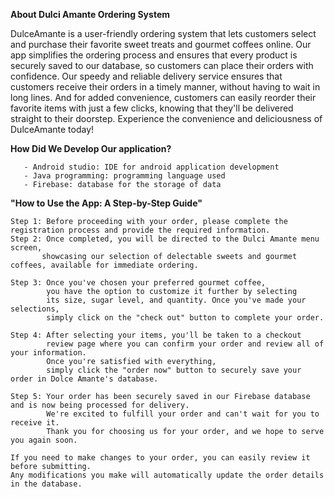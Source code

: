 **About Dulci Amante Ordering System**

DulceAmante is a user-friendly ordering system that lets customers select and purchase their favorite sweet treats and gourmet coffees online. Our app simplifies the ordering process and ensures that every product is securely saved to our database, so customers can place their orders with confidence. Our speedy and reliable delivery service ensures that customers receive their orders in a timely manner, without having to wait in long lines. And for added convenience, customers can easily reorder their favorite items with just a few clicks, knowing that they'll be delivered straight to their doorstep. Experience the convenience and deliciousness of DulceAmante today!

**How Did We Develop Our application?**

       - Android studio: IDE for android application development 
       - Java programming: programming language used
       - Firebase: database for the storage of data


**"How to Use the App: A Step-by-Step Guide"**

    Step 1: Before proceeding with your order, please complete the registration process and provide the required information. 
    Step 2: Once completed, you will be directed to the Dulci Amante menu screen, 
           showcasing our selection of delectable sweets and gourmet coffees, available for immediate ordering.
           
    Step 3: Once you've chosen your preferred gourmet coffee, 
            you have the option to customize it further by selecting 
            its size, sugar level, and quantity. Once you've made your selections, 
            simply click on the "check out" button to complete your order.
    
    Step 4: After selecting your items, you'll be taken to a checkout 
            review page where you can confirm your order and review all of your information. 
            Once you're satisfied with everything,
            simply click the "order now" button to securely save your order in Dolce Amante's database.
    
    Step 5: Your order has been securely saved in our Firebase database and is now being processed for delivery. 
            We're excited to fulfill your order and can't wait for you to receive it. 
            Thank you for choosing us for your order, and we hope to serve you again soon.
    
    If you need to make changes to your order, you can easily review it before submitting.
    Any modifications you make will automatically update the order details in the database.
